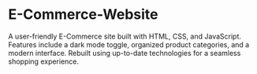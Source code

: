 # E-Commerce-Website
A user-friendly E-Commerce site built with HTML, CSS, and JavaScript. Features include a dark mode toggle, organized product categories, and a modern interface. Rebuilt using up-to-date technologies for a seamless shopping experience.
